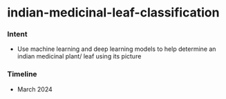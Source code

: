 # indian-medicinal-leaf-classification

### Intent

-   Use machine learning and deep learning models to help determine an indian medicinal plant/ leaf using its picture

### Timeline

-   March 2024
